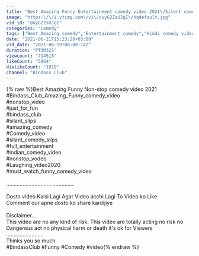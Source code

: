 ```yaml
---
title: "Best Amazing Funny Entertainment comedy video 2021\/Silent comedy"
image: "https:\/\/i.ytimg.com\/vi\/duyG2ZsUJgI\/hqdefault.jpg"
vid_id: "duyG2ZsUJgI"
categories: "Comedy"
tags: ["Best Amazing comedy","Entertainment comedy","Hindi comedy video"]
date: "2021-06-21T15:23:20+03:00"
vid_date: "2021-06-19T06:00:14Z"
duration: "PT3M32S"
viewcount: "714518"
likeCount: "5864"
dislikeCount: "1019"
channel: "Bindass Club"
---
```

{% raw %}Best Amazing Funny Non-stop comedy video 2021<br />#Bindass_Club_Amazing_Funny_comedy_video<br />#nonstop_video<br />#just_for_fun<br />#bindass_club<br />#silant_slips<br />#amazing_comedy<br />#Comedy_video<br />#silant_comedy_slips<br />#full_entertainment<br />#indian_comedy_video<br />#nonstop_vodeo<br />#Laughing_video2020<br />#must_watch_funny_comedy_video<br /><br />.............................................<br /><br />Dosto video Kaisi Lagi Agar Video acchi Lagi To Video ko Like<br />Comment our apne dosto ko share kardijiye<br /><br />Disclaimer...<br />This video are no any kind of risk. This video are totally acting no risk no Dangerous act no physical harm or death it's ok for Viewers<br />.........................<br />Thinks you so much<br />#BindassClub #Funny #Comedy #video{% endraw %}

